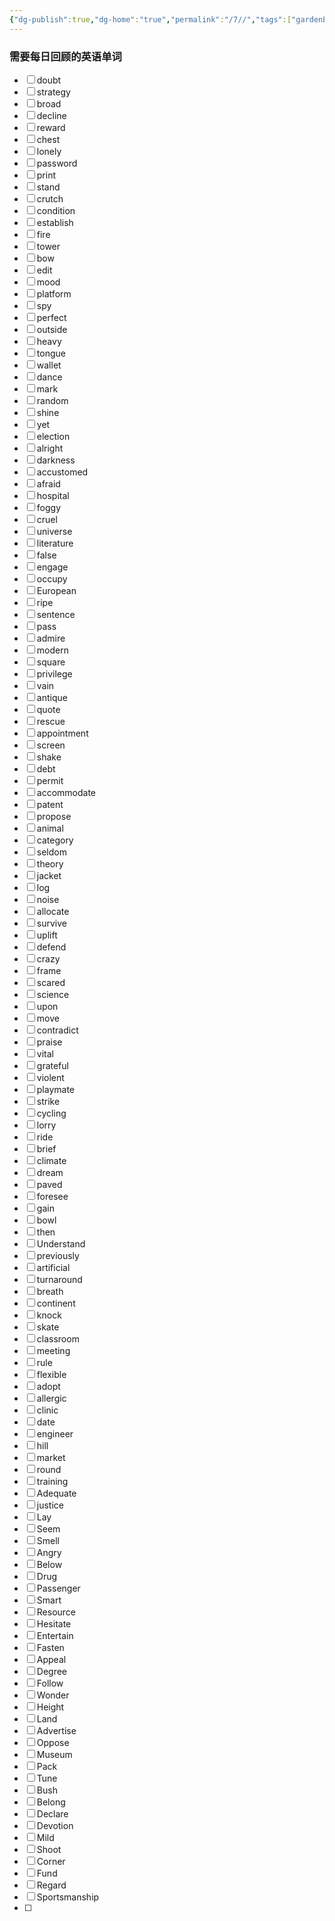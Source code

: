 ```yaml
---
{"dg-publish":true,"dg-home":"true","permalink":"/7//","tags":["gardenEntry"],"dgPassFrontmatter":true}
---
```




### 需要每日回顾的英语单词
- [ ] doubt
- [ ] strategy
- [ ] broad
- [ ] decline
- [ ] reward
- [ ] chest
- [ ] lonely
- [ ] password
- [ ] print
- [ ] stand
- [ ] crutch
- [ ] condition
- [ ] establish
- [ ] fire
- [ ] tower
- [ ] bow
- [ ] edit
- [ ] mood
- [ ] platform
- [ ] spy
- [ ] perfect
- [ ] outside
- [ ] heavy
- [ ] tongue
- [ ] wallet
- [ ] dance
- [ ] mark
- [ ] random
- [ ] shine
- [ ] yet
- [ ] election
- [ ] alright
- [ ] darkness
- [ ] accustomed
- [ ] afraid
- [ ] hospital
- [ ] foggy
- [ ] cruel
- [ ] universe
- [ ] literature
- [ ] false
- [ ] engage
- [ ] occupy
- [ ] European
- [ ] ripe
- [ ] sentence
- [ ] pass
- [ ] admire
- [ ] modern
- [ ] square
- [ ] privilege
- [ ] vain
- [ ] antique
- [ ] quote
- [ ] rescue
- [ ] appointment
- [ ] screen
- [ ] shake
- [ ] debt
- [ ] permit
- [ ] accommodate
- [ ] patent
- [ ] propose
- [ ] animal
- [ ] category
- [ ] seldom
- [ ] theory
- [ ] jacket
- [ ] log
- [ ] noise
- [ ] allocate
- [ ] survive
- [ ] uplift
- [ ] defend
- [ ] crazy
- [ ] frame
- [ ] scared
- [ ] science
- [ ] upon
- [ ] move
- [ ] contradict
- [ ] praise
- [ ] vital
- [ ] grateful
- [ ] violent
- [ ] playmate
- [ ] strike
- [ ] cycling
- [ ] lorry
- [ ] ride
- [ ] brief
- [ ] climate
- [ ] dream
- [ ] paved
- [ ] foresee
- [ ] gain
- [ ] bowl
- [ ] then
- [ ] Understand
- [ ] previously
- [ ] artificial
- [ ] turnaround
- [ ] breath
- [ ]  continent
- [ ]  knock
- [ ] skate
- [ ] classroom
- [ ] meeting
- [ ]  rule
- [ ]  flexible
- [ ]  adopt
- [ ]  allergic
- [ ]  clinic
- [ ]  date 
- [ ]  engineer
- [ ]  hill
- [ ]  market
- [ ]  round 
- [ ]  training
- [ ] Adequate
- [ ]  justice
- [ ] Lay
- [ ] Seem
- [ ] Smell
- [ ] Angry
- [ ] Below
- [ ] Drug
- [ ] Passenger
- [ ] Smart
- [ ] Resource
- [ ] Hesitate
- [ ] Entertain
- [ ] Fasten
- [ ] Appeal
- [ ] Degree
- [ ] Follow
- [ ] Wonder
- [ ] Height
- [ ] Land
- [ ] Advertise
- [ ] Oppose
- [ ] Museum
- [ ] Pack
- [ ] Tune
- [ ] Bush
- [ ] Belong
- [ ] Declare
- [ ] Devotion
- [ ] Mild
- [ ] Shoot
- [ ] Corner
- [ ] Fund
- [ ] Regard
- [ ] Sportsmanship
- [ ] 
